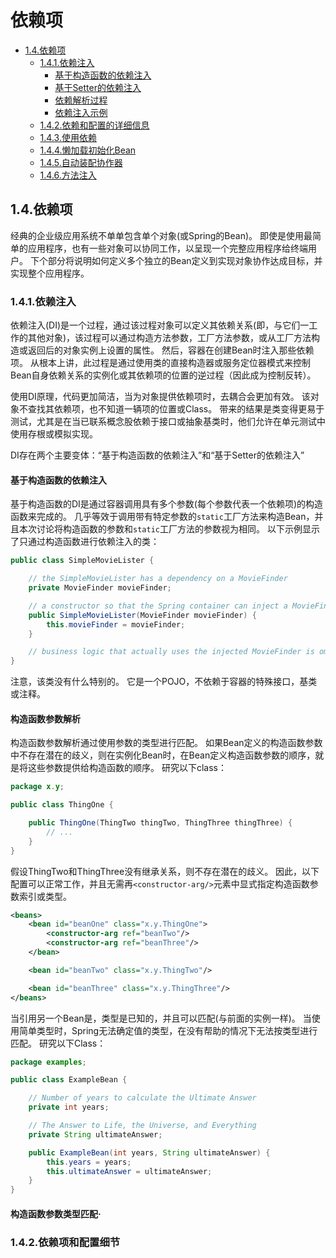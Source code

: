 # 依赖项

- [1.4.依赖项](#title-1.4)
     - [1.4.1.依赖注入](#1.4.1.依赖注入)
         - [基于构造函数的依赖注入](#基于构造函数的依赖注入)
         - [基于Setter的依赖注入]()
         - [依赖解析过程]()
         - [依赖注入示例]()
     - [1.4.2.依赖和配置的详细信息](#1.4.2.依赖项和配置细节)
     - [1.4.3.使用依赖]()
     - [1.4.4.懒加载初始化Bean]()
     - [1.4.5.自动装配协作器]()
     - [1.4.6.方法注入]()
     
## <span id="title-1.4">1.4.依赖项</span>
经典的企业级应用系统不单单包含单个对象(或Spring的Bean)。
即使是使用最简单的应用程序，也有一些对象可以协同工作，以呈现一个完整应用程序给终端用户。
下个部分将说明如何定义多个独立的Bean定义到实现对象协作达成目标，并实现整个应用程序。

### <span id="1.4.1.依赖注入">1.4.1.依赖注入</span>
依赖注入(DI)是一个过程，通过该过程对象可以定义其依赖关系(即，与它们一工作的其他对象)，该过程可以通过构造方法参数，工厂方法参数，或从工厂方法构造或返回后的对象实例上设置的属性。
然后，容器在创建Bean时注入那些依赖项。
从根本上讲，此过程是通过使用类的直接构造器或服务定位器模式来控制Bean自身依赖关系的实例化或其依赖项的位置的逆过程（因此成为控制反转）。

使用DI原理，代码更加简洁，当为对象提供依赖项时，去耦合会更加有效。
该对象不查找其依赖项，也不知道一辆项的位置或Class。
带来的结果是类变得更易于测试，尤其是在当已联系概念股依赖于接口或抽象基类时，他们允许在单元测试中使用存根或模拟实现。

DI存在两个主要变体：“基于构造函数的依赖注入”和“基于Setter的依赖注入”

#### <span id="基于构造函数的依赖注入">基于构造函数的依赖注入</span>
基于构造函数的DI是通过容器调用具有多个参数(每个参数代表一个依赖项)的构造函数来完成的。
几乎等效于调用带有特定参数的`static`工厂方法来构造Bean，并且本次讨论将构造函数的参数和`static`工厂方法的参数视为相同。
以下示例显示了只通过构造函数进行依赖注入的类：
```java
public class SimpleMovieLister {

    // the SimpleMovieLister has a dependency on a MovieFinder
    private MovieFinder movieFinder;

    // a constructor so that the Spring container can inject a MovieFinder
    public SimpleMovieLister(MovieFinder movieFinder) {
        this.movieFinder = movieFinder;
    }

    // business logic that actually uses the injected MovieFinder is omitted...
}
```
    

注意，该类没有什么特别的。
它是一个POJO，不依赖于容器的特殊接口，基类或注释。

#### 构造函数参数解析
构造函数参数解析通过使用参数的类型进行匹配。
如果Bean定义的构造函数参数中不存在潜在的歧义，则在实例化Bean时，在Bean定义构造函数参数的顺序，就是将这些参数提供给构造函数的顺序。
研究以下class：
```java
package x.y;

public class ThingOne {

    public ThingOne(ThingTwo thingTwo, ThingThree thingThree) {
        // ...
    }
}
```
    

假设ThingTwo和ThingThree没有继承关系，则不存在潜在的歧义。
因此，以下配置可以正常工作，并且无需再`<constructor-arg/>`元素中显式指定构造函数参数索引或类型。
```xml
<beans>
    <bean id="beanOne" class="x.y.ThingOne">
        <constructor-arg ref="beanTwo"/>
        <constructor-arg ref="beanThree"/>
    </bean>

    <bean id="beanTwo" class="x.y.ThingTwo"/>

    <bean id="beanThree" class="x.y.ThingThree"/>
</beans>
```
    

当引用另一个Bean是，类型是已知的，并且可以匹配(与前面的实例一样)。
当使用简单类型时，Spring无法确定值的类型，在没有帮助的情况下无法按类型进行匹配。
研究以下Class：
```java
package examples;

public class ExampleBean {

    // Number of years to calculate the Ultimate Answer
    private int years;

    // The Answer to Life, the Universe, and Everything
    private String ultimateAnswer;

    public ExampleBean(int years, String ultimateAnswer) {
        this.years = years;
        this.ultimateAnswer = ultimateAnswer;
    }
}
```
    

#### 构造函数参数类型匹配·

### <span id="1.4.2.依赖项和配置细节">1.4.2.依赖项和配置细节</span>